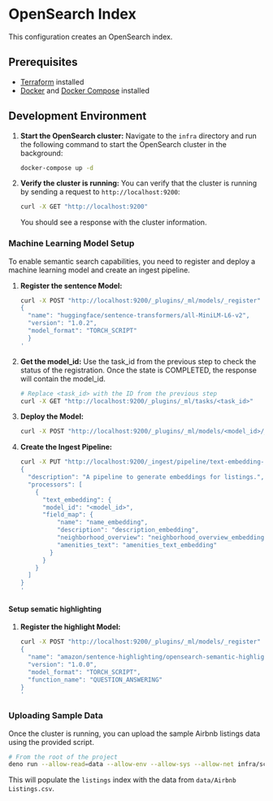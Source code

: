 # OpenSearch Index

This configuration creates an OpenSearch index.

## Prerequisites

- [Terraform](https://learn.hashicorp.com/tutorials/terraform/install-cli) installed
- [Docker](https://docs.docker.com/get-docker/) and [Docker Compose](https://docs.docker.com/compose/install/) installed

## Development Environment

1. **Start the OpenSearch cluster:**
   Navigate to the `infra` directory and run the following command to start the OpenSearch cluster in the background:
   ```sh
   docker-compose up -d
   ```

2. **Verify the cluster is running:**
   You can verify that the cluster is running by sending a request to `http://localhost:9200`:
   ```sh
   curl -X GET "http://localhost:9200"
   ```
   You should see a response with the cluster information.

### Machine Learning Model Setup

To enable semantic search capabilities, you need to register and deploy a machine learning model and create an ingest pipeline.

1.  **Register the sentence Model:**
    ```sh
    curl -X POST "http://localhost:9200/_plugins/_ml/models/_register" -H 'Content-Type: application/json' -d'
    {
      "name": "huggingface/sentence-transformers/all-MiniLM-L6-v2",
      "version": "1.0.2",
      "model_format": "TORCH_SCRIPT"
      }
    '
    ```

2. **Get the model_id:**
   Use the task_id from the previous step to check the status of the registration. Once the state is COMPLETED, the response will contain the model_id.
   ```sh
   # Replace <task_id> with the ID from the previous step
   curl -X GET "http://localhost:9200/_plugins/_ml/tasks/<task_id>"
   ```

3. **Deploy the Model:**
    ```sh
    curl -X POST "http://localhost:9200/_plugins/_ml/models/<model_id>/_deploy"
    ```

4. **Create the Ingest Pipeline:**
    ```sh
    curl -X PUT "http://localhost:9200/_ingest/pipeline/text-embedding-pipeline" -H 'Content-Type: application/json' -d'
    {
      "description": "A pipeline to generate embeddings for listings.",
      "processors": [
        {
          "text_embedding": {
          "model_id": "<model_id>",
          "field_map": {
              "name": "name_embedding",
              "description": "description_embedding",
              "neighborhood_overview": "neighborhood_overview_embedding",
              "amenities_text": "amenities_text_embedding"
            }
          }
        }
      ]
    }
    '
    ```


#### Setup sematic highlighting
1.  **Register the highlight Model:**
    ```sh
    curl -X POST "http://localhost:9200/_plugins/_ml/models/_register" -H 'Content-Type: application/json' -d'
    {
      "name": "amazon/sentence-highlighting/opensearch-semantic-highlighter-v1",
      "version": "1.0.0",
      "model_format": "TORCH_SCRIPT",
      "function_name": "QUESTION_ANSWERING"
    }
    '
    ```
    
### Uploading Sample Data

Once the cluster is running, you can upload the sample Airbnb listings data using the provided script.

```sh
# From the root of the project
deno run --allow-read=data --allow-env --allow-sys --allow-net infra/scripts/upload_data.ts
```

This will populate the `listings` index with the data from `data/Airbnb Listings.csv`.
